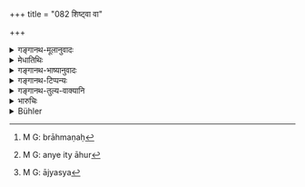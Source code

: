 +++
title = "082 शिष्ट्वा वा"

+++

<details><summary>गङ्गानथ-मूलानुवादः</summary>

Or, having confessed his guilt before the congregation of the gods of Earth and the gods of men, if he bathes at the Final Bath of the Horse-sacrifice,—he becomes absolved.—(82)
</details>

<details><summary>मेधातिथिः</summary>

चरमपक्ष उच्यते । **शिष्ट्वा स्वम् एन** आत्मीयं दोषम् । **भूमिदेवतानां** ब्राह्मणानां **नरदेवैः** क्षत्रियैः **समागमे** । ऋत्विजो ब्राह्मणाः[^११२] क्षत्रियो यजमान एवं कृताश्वमेधे **ऽवभृतस्नातो विमुच्यते** । द्वादशवार्षिकस्योपसंहृतत्वात् स्वतन्त्रम् इदं वैकल्पिकम् इच्छति । 


[^११२]:
     M G: brāhmaṇaḥ

- <u>अन्ये</u> तु[^११३] वैकल्पिकानां मध्य उपदेशात् प्रक्रान्तद्वादशवार्षिकस्यैव गोब्राह्मणपरित्राणवत् समाप्त्यवधिम् आहुः । यथा सारस्वतेन पक्षं वा प्रस्रवणं प्राप्योत्थानम् इति । 


[^११३]:
     M G: anye ity āhur

- <u>वयं</u> तु ब्रूमः । उपसंहृतत्वाद् आद्यस्य[^११४] वैकल्पिकमधे वा पाठाद् उभयरूपतास्य प्रक्रान्ते ऽपक्रान्ते च सति संभवे ॥ ११.८२ ॥


[^११४]:
     M G: ājyasya
</details>

<details><summary>गङ्गानथ-भाष्यानुवादः</summary>

This text sets forth the last alternative.

‘*Having confessed his guilt*,’ his offence—‘before the Congregation *of the Gods of Earth*—Brāhmaṇas—‘*and the Gods of men*’—Kṣatriyas;—the ‘Brāhmaṇa’ meant here are the *priests* officiating at a sacrifice, and the ‘*Kṣatriya*’ for the *sacrificer*.—Having done this, ‘*if he bathes at the Final Bath of the Horse-sacrifice*’ that has been performed,—‘*he becomes absolved*.’

Some people think that, inasmuch as the treatment of the ‘Twelve-year penance’ has been finished, what is set forth in the present verse is a distinct alternative to it.

Others, however, hold that, inasmuch as alternatives have already been mentioned in the course of the description of the Twelve-year Penance itself, the present verse must be taken as laying down the final point of that same penance,—just in the same way as ‘dying for the sake of the cow or the Brāhmaṇa’ has been laid down;—this final point resembling the ‘rising’ either after the performance of the ‘Sārasvata’ sacrifice, or on reaching a water-fall.

Our view, however, is that—(1) since the former penance has already been summed up, the present one may be taken as a distinct alternative, while (2) on account of its occurring in the middle of the treatment of the former penance, it may be taken as forming part of it So that it may be taken as both,—it being efficacious when performed along with the Twelve-year Penance, as also when performed by itself alone, according to the circumstances attending each case.—(82)
</details>

<details><summary>गङ्गानथ-टिप्पन्यः</summary>

This verse is quoted in *Mitākṣarā* (3.224), which adds the following notes:—‘*Bhūmideva*’ are Brāhmaṇas, the sacrificial priests,—‘*naradeva*’ is the king of these priests, *i*. *e*., the master of the sacrifice;—in an assembly of all these—‘*Śiṣṭvā*,’ having proclaimed, his ‘*enaḥ*,’ guilt,—he shall take the final bath of the
*Aśvamedha* sacrifice, if permitted by the aforesaid persons, and thus
become purified.

It is quoted in *Aparārka* (p. 1057), which adds the following notes:—‘*Bhūmidevāḥ*,’ Brāhmaṇas,—‘*Naradeva*,’ the annointed
*Kṣatriya*,—at an assembly of these persons,—‘*svam enaḥ*,’ his guilt,
of Brāhmaṇ-slaying,—‘*śiṣṭvā*,’ having proclaimed,—and taking the
*avabhṛtha* bath,—he becomes purified.
</details>

<details><summary>गङ्गानथ-तुल्य-वाक्यानि</summary>

**(verses 11.72-86)**

See Comparative notes for [Verse 11.72].
</details>

<details><summary>भारुचिः</summary>

अश्वमेधावभृथस्य पृथङ्निर्देशो ऽनारब्धान्यप्रायश्चित्तज्ञापनार्थः । इतरथा ह्य् अश्वमेधावभृथस्याम्नातत्वाद् आरब्धे द्वादसवार्षिके प्रायश्चित्ते तन्मध्ये ऽवभृथस्नातः शुध्येत। एतस्मात् तु पृथङ्निर्देशाद् [अन्]आरब्धान्यप्रायश्चित्तस्यैवेदम् अश्वमेधावभृथप्रायश्चित्तं स्वतन्त्रं युक्तम् । न चैतद्वैकल्पिकानाम् एतस्मात् स्वरूपत इतरेषां तत्कर्तारं प्रत्य् उपदेसः, येनाङ्गीकृतम् अन्यद् वैकल्पिकम् । कश्चिद् एवम् आह- तद् अयुक्तम्, येन नाश्वमेधवभृथस्नानं स्वतन्त्रम्, अनुपदेशाद् वैकल्पिकप्रायश्चित्तमध्ये । यतः प्रकरणात् कृते ऽप्य् उपसंहारे प्रक्रान्तद्वादशवार्षिकप्रायश्चित्तस्यायं गुणविधिः । अथेदं द्वादशवार्षिकं कृतोपसंहारम् इति व्यपेक्षा । तथापि सर्वेषां वैकल्पिकानां यथासंभवम् इदम् अश्वमेधावभृतस्नानं गुणतः शुद्धिहेतुत्वान् निवृत्तये । अस्यार्थवादो ऽनुष्ठानस्तुत्यर्थः ॥ ११.८०–८१ ॥
</details>

<details><summary>Bühler</summary>

083	Or he who, after confessing his crime in an assembly of the gods of the earth (Brahnanas), and the gods of men (Kshatriyas), bathes (with the priests) at the close of a horse-sacrifice, is (also) freed (from guilt).
</details>
